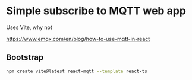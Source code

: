 # Simple subscribe to MQTT web app

Uses Vite, why not

https://www.emqx.com/en/blog/how-to-use-mqtt-in-react



## Bootstrap

```sh
npm create vite@latest react-mqtt --template react-ts
```